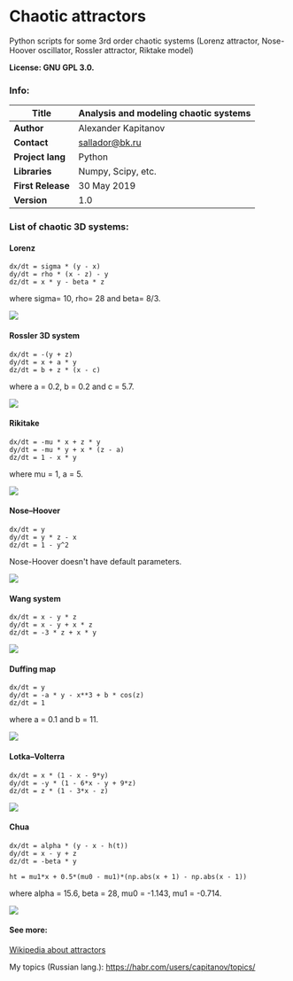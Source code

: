 # Chaotic attractors

Python scripts for some 3rd order chaotic systems (Lorenz attractor, Nose-Hoover oscillator, Rossler attractor, Riktake model)

**License: GNU GPL 3.0.**

### Info:

| **Title**         | Analysis and modeling chaotic systems |
| -- | -- |
| **Author**        | Alexander Kapitanov                   |
| **Contact**       | sallador@bk.ru                        |
| **Project lang**  | Python                                |
| **Libraries**     | Numpy, Scipy, etc.                    |
| **First Release** | 30 May 2019                           |
| **Version**       | 1.0                                   |

### List of chaotic 3D systems:

#### Lorenz
```
dx/dt = sigma * (y - x)
dy/dt = rho * (x - z) - y
dz/dt = x * y - beta * z
```
where sigma= 10, rho= 28 and beta= 8/3.

![](https://github.com/capitanov/chaospy/blob/master/img/Lorenz_3D.png)
#### Rossler 3D system
```
dx/dt = -(y + z)
dy/dt = x + a * y
dz/dt = b + z * (x - c)
```
where a = 0.2, b = 0.2 and c = 5.7.

![](https://github.com/capitanov/chaospy/blob/master/img/Rossler_3D.png)
#### Rikitake
```
dx/dt = -mu * x + z * y
dy/dt = -mu * y + x * (z - a)
dz/dt = 1 - x * y
```
where mu = 1, a = 5.

![](https://github.com/capitanov/chaospy/blob/master/img/Rikitake_3D.png)
#### Nose–Hoover
```
dx/dt = y
dy/dt = y * z - x
dz/dt = 1 - y^2
```
Nose-Hoover doesn't have default parameters.

![](https://github.com/capitanov/chaospy/blob/master/img/Nose_Hoover_3D.png)
#### Wang system
```
dx/dt = x - y * z
dy/dt = x - y + x * z
dz/dt = -3 * z + x * y
```

![](https://github.com/capitanov/chaospy/blob/master/img/Wang_3D.png)
#### Duffing map
```
dx/dt = y
dy/dt = -a * y - x**3 + b * cos(z)
dz/dt = 1
```
where a = 0.1 and b = 11.

![](https://github.com/capitanov/chaospy/blob/master/img/Duffing_3D.png)
#### Lotka–Volterra
```
dx/dt = x * (1 - x - 9*y)
dy/dt = -y * (1 - 6*x - y + 9*z)
dz/dt = z * (1 - 3*x - z)

```
![](https://github.com/capitanov/chaospy/blob/master/img/Lotka_3D.png)
#### Chua
```
dx/dt = alpha * (y - x - h(t))
dy/dt = x - y + z
dz/dt = -beta * y

ht = mu1*x + 0.5*(mu0 - mu1)*(np.abs(x + 1) - np.abs(x - 1))
```
where alpha = 15.6, beta = 28, mu0 = -1.143, mu1 = -0.714.

![](https://github.com/capitanov/chaospy/blob/master/img/Chua2_3D.png)

#### See more:
[Wikipedia about attractors](https://en.wikipedia.org/wiki/Attractor "Attractors")

My topics (Russian lang.): https://habr.com/users/capitanov/topics/
